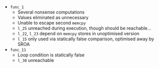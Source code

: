 * `func_1`
  * Several nonsense computations
  * Values eliminated as unnecessary
  * Unable to escape second `memcpy`
  * `l_25` unreached during execution, though should be reachable...
  * `l_22`, `l_23` depend on `memcpy` stores in unoptimised version
  * `l_15` only used via statically false comparison, optimised away by SROA
* `func_11`
  * Loop condition is statically false
  * `l_30` unreachable
